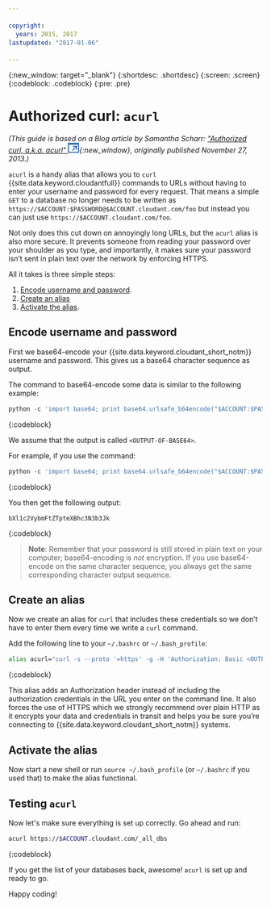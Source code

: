 ```yaml
---

copyright:
  years: 2015, 2017
lastupdated: "2017-01-06"

---
```


{:new_window: target="_blank"}
{:shortdesc: .shortdesc}
{:screen: .screen}
{:codeblock: .codeblock}
{:pre: .pre}

# Authorized curl: `acurl`

_(This guide is based on a Blog article by Samantha Scharr: [
"Authorized curl, a.k.a. acurl" ![External link icon](../images/launch-glyph.svg "External link icon")](https://cloudant.com/blog/authorized-curl-a-k-a-acurl/){:new_window},
originally published November 27, 2013.)_

`acurl` is a handy alias that allows you to `curl` {{site.data.keyword.cloudantfull}} commands to URLs
without having to enter your username and password for every request.
That means a simple `GET` to a database no longer needs to be written as
`https://$ACCOUNT:$PASSWORD@$ACCOUNT.cloudant.com/foo`
but instead you can just use `https://$ACCOUNT.cloudant.com/foo`.

Not only does this cut down on annoyingly long URLs,
but the `acurl` alias is also more secure.
It prevents someone from reading your password over your shoulder as you type,
and importantly,
it makes sure your password isn’t sent in plain text over the network by enforcing HTTPS.

All it takes is three simple steps:

1.	[Encode username and password](#encode-username-and-password).
2.	[Create an alias](#create-an-alias)
3.	[Activate the alias](#activate-the-alias).

## Encode username and password

First we base64-encode your {{site.data.keyword.cloudant_short_notm}} username and password.
This gives us a base64 character sequence as output.

The command to base64-encode some data is similar to the following example:

```python
python -c 'import base64; print base64.urlsafe_b64encode("$ACCOUNT:$PASSWORD")'
```
{:codeblock}

We assume that the output is called `<OUTPUT-OF-BASE64>`.

For example,
if you use the command:

```python
python -c 'import base64; print base64.urlsafe_b64encode("$ACCOUNT:$PASSWORD")'
```
{:codeblock}

You then get the following output:

```
bXl1c2VybmFtZTpteXBhc3N3b3Jk
```
{:codeblock}

>	**Note**: Remember that your password is still stored in plain text on your computer;
	base64-encoding is _not_ encryption.
	If you use base64-encode on the same character sequence,
	you always get the same corresponding character output sequence.

## Create an alias

Now we create an alias for `curl` that includes these credentials so we don’t have to enter them
every time we write a `curl` command.

Add the following line to your `~/.bashrc` or `~/.bash_profile`:

```sh
alias acurl="curl -s --proto '=https' -g -H 'Authorization: Basic <OUTPUT-OF-BASE64>'"
```
{:codeblock}

This alias adds an Authorization header instead of including the
authorization credentials in the URL you enter on the command line.
It also forces the use of HTTPS which we strongly recommend over plain HTTP
as it encrypts your data and credentials in transit and helps you be sure you’re connecting to {{site.data.keyword.cloudant_short_notm}} systems.

## Activate the alias

Now start a new shell or run `source ~/.bash_profile` (or `~/.bashrc` if you used that) to make the alias functional.

## Testing `acurl`

Now let's make sure everything is set up correctly.
Go ahead and run:

```sh
acurl https://$ACCOUNT.cloudant.com/_all_dbs
```
{:codeblock}

If you get the list of your databases back,
awesome!
`acurl` is set up and ready to go.

Happy coding!
